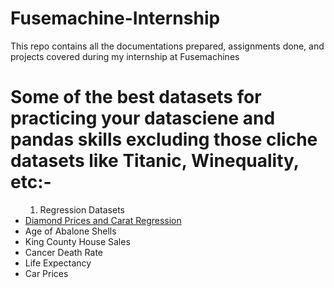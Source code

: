# Fusemachine-Internship
This repo contains all the documentations prepared, assignments done, and projects covered during my internship at Fusemachines

# Some of the best datasets for practicing your datasciene and pandas skills excluding those cliche datasets like Titanic, Winequality, etc:-
<ul>
  <ol><li>Regression Datasets</li></ol>
    <li><a href='https://www.kaggle.com/shivam2503/diamonds'>Diamond Prices and Carat Regression</a></li>
    <li>Age of Abalone Shells</li>
    <li>King County House Sales</li>
    <li>Cancer Death Rate</li>
    <li>Life Expectancy</li>
    <li>Car Prices</li>
</ul>
